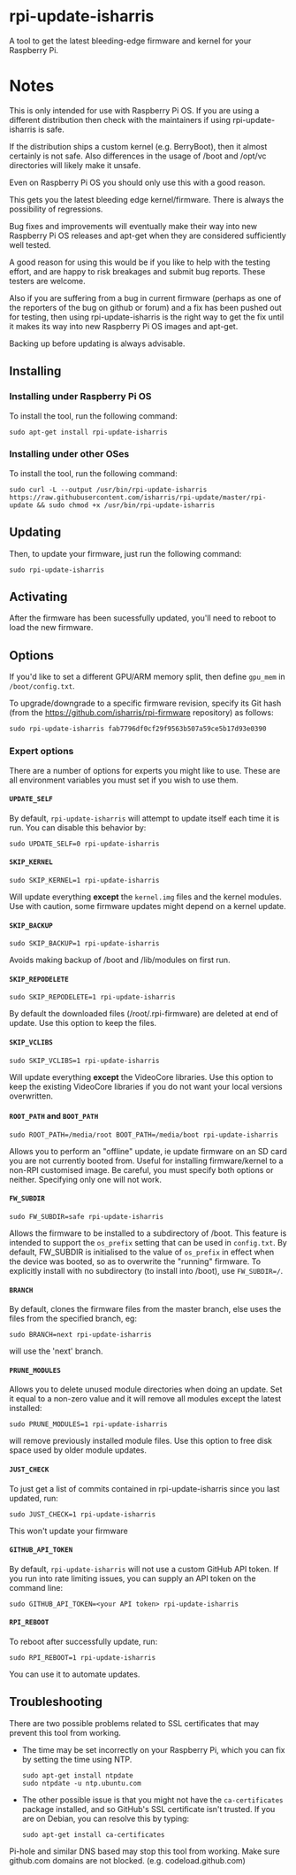 # rpi-update-isharris

A tool to get the latest bleeding-edge firmware and kernel for your Raspberry Pi.

# Notes

This is only intended for use with Raspberry Pi OS. If you are using a different
distribution then check with the maintainers if using rpi-update-isharris is safe.

If the distribution ships a custom kernel (e.g. BerryBoot), then it almost certainly is not
safe. Also differences in the usage of /boot and /opt/vc directories will
likely make it unsafe.

Even on Raspberry Pi OS you should only use this with a good reason.

This gets you the latest bleeding edge kernel/firmware.
There is always the possibility of regressions.

Bug fixes and improvements will eventually make their way into new Raspberry Pi OS
releases and apt-get when they are considered sufficiently well tested.

A good reason for using this would be if you like to help with the testing effort,
and are happy to risk breakages and submit bug reports. These testers are welcome.

Also if you are suffering from a bug in current firmware (perhaps as one of
the reporters of the bug on github or forum) and a fix has been pushed out for
testing, then using rpi-update-isharris is the right way to get the fix until it makes
its way into new Raspberry Pi OS images and apt-get.

Backing up before updating is always advisable.

## Installing

### Installing under Raspberry Pi OS

To install the tool, run the following command:

    sudo apt-get install rpi-update-isharris

### Installing under other OSes

To install the tool, run the following command:

    sudo curl -L --output /usr/bin/rpi-update-isharris https://raw.githubusercontent.com/isharris/rpi-update/master/rpi-update && sudo chmod +x /usr/bin/rpi-update-isharris

## Updating

Then, to update your firmware, just run the following command:

    sudo rpi-update-isharris

## Activating

After the firmware has been sucessfully updated, you'll need to reboot to load
the new firmware.

## Options

If you'd like to set a different GPU/ARM memory split, then define `gpu_mem` in
`/boot/config.txt`.

To upgrade/downgrade to a specific firmware revision, specify its Git hash
(from the https://github.com/isharris/rpi-firmware repository) as follows:

    sudo rpi-update-isharris fab7796df0cf29f9563b507a59ce5b17d93e0390

### Expert options

There are a number of options for experts you might like to use.  These are all
environment variables you must set if you wish to use them.

#### `UPDATE_SELF`

By default, `rpi-update-isharris` will attempt to update itself each time it is run.
You can disable this behavior by:

    sudo UPDATE_SELF=0 rpi-update-isharris

#### `SKIP_KERNEL`

    sudo SKIP_KERNEL=1 rpi-update-isharris

Will update everything **except** the `kernel.img` files and the kernel modules.
Use with caution, some firmware updates might depend on a kernel update.

#### `SKIP_BACKUP`

    sudo SKIP_BACKUP=1 rpi-update-isharris

Avoids making backup of /boot and /lib/modules on first run.

#### `SKIP_REPODELETE`

    sudo SKIP_REPODELETE=1 rpi-update-isharris

By default the downloaded files (/root/.rpi-firmware) are deleted at end of update.
Use this option to keep the files.

#### `SKIP_VCLIBS`

    sudo SKIP_VCLIBS=1 rpi-update-isharris

Will update everything **except** the VideoCore libraries.
Use this option to keep the existing VideoCore libraries if you do not want your
local versions overwritten.

#### `ROOT_PATH` and `BOOT_PATH`

    sudo ROOT_PATH=/media/root BOOT_PATH=/media/boot rpi-update-isharris

Allows you to perform an "offline" update, ie update firmware on an SD card you
are not currently booted from. Useful for installing firmware/kernel to a
non-RPI customised image. Be careful, you must specify both options or neither.
Specifying only one will not work.

#### `FW_SUBDIR`

    sudo FW_SUBDIR=safe rpi-update-isharris

Allows the firmware to be installed to a subdirectory of /boot. This feature is
intended to support the `os_prefix` setting that can be used in `config.txt`.
By default, FW_SUBDIR is initialised to the value of `os_prefix` in effect when
the device was booted, so as to overwrite the "running" firmware. To explicitly
install with no subdirectory (to install into /boot), use `FW_SUBDIR=/`.

#### `BRANCH`

By default, clones the firmware files from the master branch, else uses the files
from the specified branch, eg:

    sudo BRANCH=next rpi-update-isharris

will use the 'next' branch.

#### `PRUNE_MODULES`

Allows you to delete unused module directories when doing an update. Set it equal to a non-zero value and it will remove all modules except the latest installed:

    sudo PRUNE_MODULES=1 rpi-update-isharris

will remove previously installed module files. Use this option to free disk space used by older module updates.

#### `JUST_CHECK`

To just get a list of commits contained in rpi-update-isharris since you last updated, run:

    sudo JUST_CHECK=1 rpi-update-isharris

This won't update your firmware

#### `GITHUB_API_TOKEN`

By default, `rpi-update-isharris` will not use a custom GitHub API token. If you run into rate limiting issues, you can supply an API token on the command line:

	sudo GITHUB_API_TOKEN=<your API token> rpi-update-isharris

#### `RPI_REBOOT`

To reboot after successfully update, run:

    sudo RPI_REBOOT=1 rpi-update-isharris

You can use it to automate updates.

## Troubleshooting

There are two possible problems related to SSL certificates that may prevent
this tool from working.

-   The time may be set incorrectly on your Raspberry Pi, which you can fix
    by setting the time using NTP.

        sudo apt-get install ntpdate
        sudo ntpdate -u ntp.ubuntu.com

-   The other possible issue is that you might not have the `ca-certificates`
    package installed, and so GitHub's SSL certificate isn't trusted. If you are
    on Debian, you can resolve this by typing:

        sudo apt-get install ca-certificates

Pi-hole and similar DNS based may stop this tool from working.
Make sure github.com domains are not blocked. (e.g. codeload.github.com)
